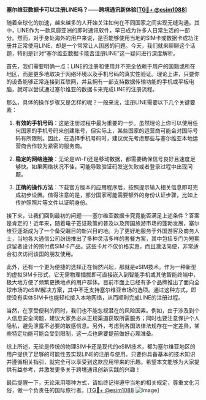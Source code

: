 **塞尔维亚数据卡可以注册LINE吗？——跨境通讯新体验[[TG💪+ @esim1088](https://t.me/s/esim1088)]**

随着全球化的加速，越来越多的人开始关注如何在不同国家之间实现无缝沟通。其中，LINE作为一款风靡亚洲的即时通讯软件，早已成为许多人日常生活的一部分。然而，对于身处海外的用户来说，是否能够使用当地的SIM卡或数据卡成功注册并正常使用LINE，却是一个常常让人困惑的问题。今天，我们就来聊聊这个话题，特别是针对“塞尔维亚数据卡能否注册LINE”这一疑问进行深度解析。

首先，我们需要明确一点：LINE的注册和使用并不完全依赖于用户的国籍或所在地区，而是更多地取决于网络环境以及手机号码的真实性验证。理论上讲，只要你的设备能够正常连接到互联网，并且拥有一部支持数据传输功能的手机或平板电脑，就可以尝试通过塞尔维亚的数据卡来完成LINE的注册流程。

那么，具体的操作步骤又是怎样的呢？一般来说，注册LINE需要以下几个关键要素：

1. **有效的手机号码**：这是注册过程中最为重要的一步。虽然理论上你可以使用任何国家的手机号码来创建账号，但实际上，某些国家的运营商可能会对国际号码有所限制。因此，在选择手机号码时，建议优先考虑那些与塞尔维亚本地运营商合作较为紧密的服务商。

2. **稳定的网络连接**：无论是Wi-Fi还是移动数据，都需要确保信号良好且速度足够快。如果网络状况不佳，可能导致验证码发送失败或者登录过程中出现问题。

3. **正确的操作方法**：下载官方版本的应用程序后，按照提示输入相关信息即可完成初步设置。值得注意的是，部分国家可能需要额外的身份认证步骤，比如上传护照照片等文件以证明身份。

接下来，让我们回到最初的问题——塞尔维亚数据卡究竟能否满足上述条件？答案是肯定的！近年来，随着电子签证政策的普及以及跨国旅游市场的蓬勃发展，塞尔维亚逐渐成为了一个备受瞩目的新兴目的地。为了更好地服务于外国游客及商务人士，当地各大通信公司纷纷推出了多种灵活多样的套餐方案，其中包括专门为短期逗留者设计的预付费SIM卡产品。这些卡片不仅价格实惠，而且激活简便，非常适合初次访问该国的朋友使用。

此外，还有一个更为便捷的选择正在悄然兴起，那就是eSIM技术。作为一种新型的虚拟SIM卡形式，它无需物理插拔即可直接嵌入到智能手机或其他智能终端中，极大地方便了频繁更换地点的用户群体。目前市面上已经有多个品牌推出了面向全球市场的eSIM解决方案，其中不乏支持塞尔维亚市场的选项。通过这种方式，即使没有实体SIM卡也能轻松接入本地网络，从而顺利完成LINE的注册过程。

当然，在享受便利的同时，我们也不能忽视潜在的风险因素。例如，由于涉及到个人信息安全问题，建议大家务必从正规渠道获取所需服务；同时也要注意保护个人隐私，避免泄露不必要的敏感信息。另外，考虑到各国法律法规存在一定差异，某些特定功能可能会受到限制，这一点也需要提前做好心理准备。

综上所述，无论是传统的物理SIM卡还是现代的eSIM技术，都为塞尔维亚地区的用户提供了足够的可能性去实现LINE的注册与使用。只要你具备基本的技术知识并遵循相关指引，就完全可以享受到这款应用带来的乐趣。希望本文能够为大家提供有益参考，并激发更多关于跨境通讯创新实践的兴趣！

最后提醒一下，无论采用哪种方式，请始终记得遵守当地的相关规定，尊重文化习俗，做一个负责任的国际旅行者。[[TG💪+ @esim1088](https://t.me/s/esim1088) ![Image](https://i.postimg.cc/4NQfJmqS/Snipaste-2025-05-13-00-14-12.png)]
